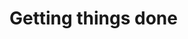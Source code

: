 # Getting things done

<!-- dont enter the productivity trap; buying things and getting nothing done; but dont get nothing done either;
self improvement trap implies you're not valuing yourself already. value yourself and then make changes from there. -->

<!-- the productivity trap: you dont have to (and literally cant) be productive 100% of the time, you're human.
sure, if you're pushing toward something great you make sacrifices, but otherwise, say no (the next section).--> 

<!-- GTD book by david allen -->

<!-- nothing changes if nothing changes; if you always do what you always did, you'll always get what you always got. no matter what it is. -->

<!-- know yourself and try things out -->

<!-- trust in systems -->

<!-- free or not - obsidian, notes, reminders, paper -->

<!-- planning is time well spent; take 1-3 hours every weekend to reorganize
your priorities; or spend 5 minutes every night before you go to sleep reorganizing. 
just don't make it procrastination -->

<!-- short term todo, long term projects, would be nice but backburner; project ideas doc -->


<!-- GTD: minimize your distractions, but grouping them is fine; learn how much time it takes you to do this or know innately; Pooja’s schedule tips w/ calendar -->
